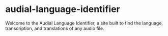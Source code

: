 # audial-language-identifier

Welcome to the Audial Language Identifier, a site built to find the language, transcription, and translations of any audio file.
